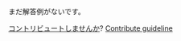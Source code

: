 
まだ解答例がないです。

[コントリビュートしませんか](https://github.com/BFEdev/BFE.dev-solutions/blob/main/question/please-explain-the-3rd-parameter-of-eventtarget-addeventlistener_ja.md)?  [Contribute guideline](https://github.com/BFEdev/BFE.dev-solutions#how-to-contribute)
